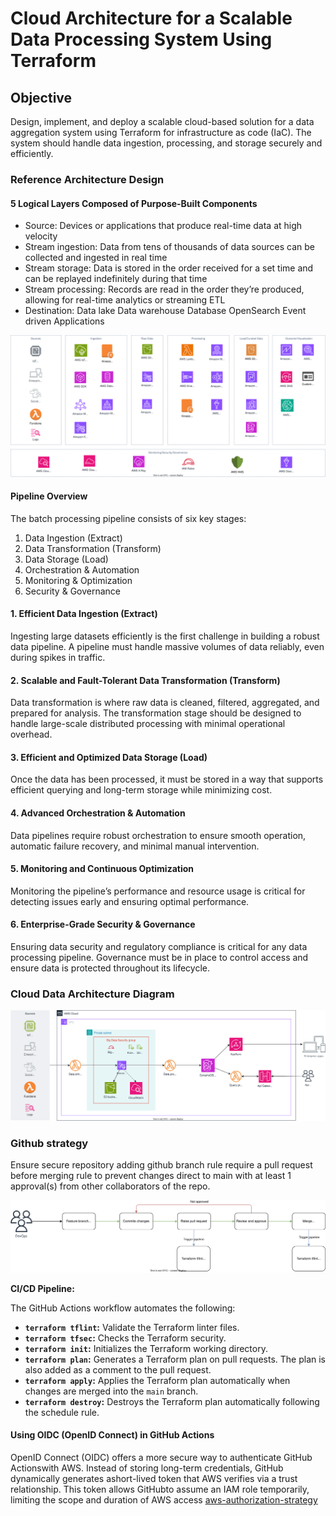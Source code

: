 # Cloud Architecture for a Scalable Data Processing System Using Terraform

## Objective

Design, implement, and deploy a scalable cloud-based solution for a data aggregation
system using Terraform for infrastructure as code (IaC). The system should handle data
ingestion, processing, and storage securely and efficiently.

### Reference Architecture Design

#### 5 Logical Layers Composed of Purpose-Built Components

- Source: Devices or applications that produce real-time data at high velocity
- Stream ingestion: Data from tens of thousands of data sources can be collected and ingested in real time
- Stream storage: Data is stored in the order received for a set time and can be replayed indefinitely during that time
- Stream processing: Records are read in the order they’re produced, allowing for real-time analytics or streaming ETL
- Destination: Data lake Data warehouse Database OpenSearch Event driven Applications

![reference-architecture-design](architecture/data-batch-and-stream-reference-architecture.drawio.svg)

#### Pipeline Overview

The batch processing pipeline consists of six key stages:

1. Data Ingestion (Extract)
2. Data Transformation (Transform)
3. Data Storage (Load)
4. Orchestration & Automation
5. Monitoring & Optimization
6. Security & Governance

#### 1. Efficient Data Ingestion (Extract)

Ingesting large datasets efficiently is the first challenge in building a robust data pipeline. A pipeline must handle massive volumes of data reliably, even during spikes in traffic.

#### 2. Scalable and Fault-Tolerant Data Transformation (Transform)

Data transformation is where raw data is cleaned, filtered, aggregated, and prepared for analysis. The transformation stage should be designed to handle large-scale distributed processing with minimal operational overhead.

#### 3. Efficient and Optimized Data Storage (Load)

Once the data has been processed, it must be stored in a way that supports efficient querying and long-term storage while minimizing cost.

#### 4. Advanced Orchestration & Automation

Data pipelines require robust orchestration to ensure smooth operation, automatic failure recovery, and minimal manual intervention.

#### 5. Monitoring and Continuous Optimization

Monitoring the pipeline’s performance and resource usage is critical for detecting issues early and ensuring optimal performance.

#### 6. Enterprise-Grade Security & Governance

Ensuring data security and regulatory compliance is critical for any data processing pipeline. Governance must be in place to control access and ensure data is protected throughout its lifecycle.

### Cloud Data Architecture Diagram

![cloud-diagram](architecture/data-batch-and-stream-architecture-diagram.drawio.svg)

### Github strategy

Ensure secure repository adding github branch rule require a pull request before merging rule to prevent changes direct to main with at least 1 approval(s) from other collaborators of the repo.

![github-workflow-diagram](architecture/terraform-pipeline-workflow.drawio.svg)

**CI/CD Pipeline:**

The GitHub Actions workflow automates the following:

- **`terraform tflint`:** Validate the Terraform linter files.
- **`terraform tfsec`:** Checks the Terraform security.
- **`terraform init`:** Initializes the Terraform working directory.
- **`terraform plan`:** Generates a Terraform plan on pull requests. The plan is also added as a comment to the pull request.
- **`terraform apply`:** Applies the Terraform plan automatically when changes are merged into the `main` branch.
- **`terraform destroy`:** Destroys the Terraform plan automatically following the schedule rule.

#### Using OIDC (OpenID Connect) in GitHub Actions

OpenID Connect (OIDC) offers a more secure way to authenticate GitHub Actionswith AWS. Instead of storing long-term credentials, GitHub dynamically generates ashort-lived token that AWS verifies via a trust relationship. This token allows GitHubto assume an IAM role temporarily, limiting the scope and duration of AWS access [aws-authorization-strategy](architecture/AWSAuthorizationStrategy.md)
